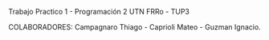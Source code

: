 Trabajo Practico 1 -  Programación 2
UTN FRRo - TUP3

COLABORADORES: Campagnaro Thiago - Caprioli Mateo - Guzman Ignacio.

